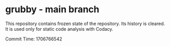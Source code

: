 # grubby - main branch

This repository contains frozen state of the repository.
Its history is cleared. It is used only for static code
analysis with Codacy.

Commit Time: 1706766542